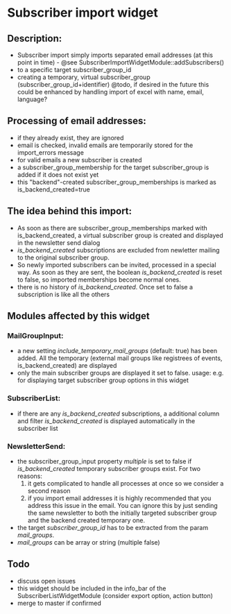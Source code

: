 # Subscriber import widget

## Description:
* Subscriber import simply imports separated email addresses (at this point in time) - @see SubscriberImportWidgetModule::addSubscribers()
* to a specific target subscriber_group_id
* creating a temporary, virtual subscriber_group (subscriber_group_id+identifier)
@todo, if desired in the future this could be enhanced by handling import of excel with name, email, language?

## Processing of email addresses:
* if they already exist, they are ignored
* email is checked, invalid emails are temporarily stored for the import_errors message
* for valid emails a new subscriber is created
* a subscriber_group_membership for the target subscriber_group is added if it does not exist yet
* this "backend"-created subscriber_group_memberships is marked as is_backend_created=true

## The idea behind this import:
* As soon as there are subscriber_group_memberships marked with is_backend_created, a virtual subscriber group is created and displayed in the newsletter send dialog
* *is_backend_created* subscriptions are excluded from newletter mailing to the original subscriber group.
* So newly imported subscribers can be invited, processed in a special way. As soon as they are sent, the boolean *is_backend_created* is reset to false, so imported memberships become normal ones.
* there is no history of *is_backend_created*. Once set to false a subscription is like all the others

## Modules affected by this widget
### MailGroupInput:
* a new setting *include_temporary_mail_groups* (default: true) has been added. All the temporary (external mail groups like registrees of events, is_backend_created) are displayed
* only the main subscriber groups are displayed it set to false. usage: e.g. for displaying target subscriber group options in this widget

### SubscriberList:
* if there are any *is_backend_created* subscriptions, a additional column and filter *is_backend_created* is displayed automatically in the subscriber list

### NewsletterSend:
* the subscriber_group_input property *multiple* is set to false if *is_backend_created* temporary subscriber groups exist.
	For two reasons: 
	1. it gets complicated to handle all processes at once so we consider a second reason
	2. if you import email addresses it is highly recommended that you address this issue in the email. You can ignore this by just sending the same newsletter to both the initially targeted subscriber group and the backend created temporary one.
* the target *subscriber_group_id* has to be extracted from the param *mail_groups*.
* *mail_groups* can be array or string (multiple false)

## Todo
* discuss open issues
* this widget should be included in the info_bar of the SubscriberListWidgetModule (consider export option, action button)
* merge to master if confirmed
